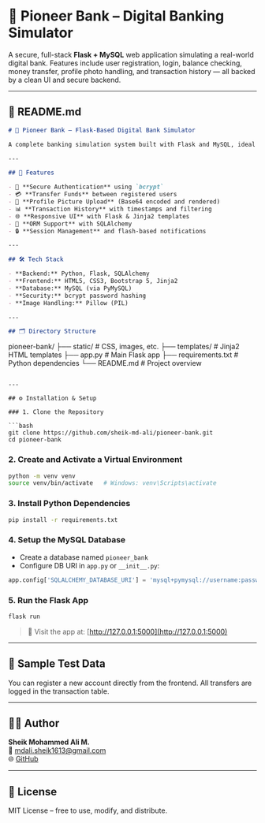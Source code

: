 # 🏦 Pioneer Bank – Digital Banking Simulator

A secure, full-stack **Flask + MySQL** web application simulating a real-world digital bank. Features include user registration, login, balance checking, money transfer, profile photo handling, and transaction history — all backed by a clean UI and secure backend.

---

## 📘 README.md

```markdown
# 🏦 Pioneer Bank – Flask-Based Digital Bank Simulator

A complete banking simulation system built with Flask and MySQL, ideal for educational or prototype-level digital finance applications.

---

## 🚀 Features

- 🔐 **Secure Authentication** using `bcrypt`
- 💳 **Transfer Funds** between registered users
- 📁 **Profile Picture Upload** (Base64 encoded and rendered)
- 📊 **Transaction History** with timestamps and filtering
- 🌐 **Responsive UI** with Flask & Jinja2 templates
- 🧠 **ORM Support** with SQLAlchemy
- 🔒 **Session Management** and flash-based notifications

---

## 🛠 Tech Stack

- **Backend:** Python, Flask, SQLAlchemy
- **Frontend:** HTML5, CSS3, Bootstrap 5, Jinja2
- **Database:** MySQL (via PyMySQL)
- **Security:** bcrypt password hashing
- **Image Handling:** Pillow (PIL)

---

## 🗂 Directory Structure

```
pioneer-bank/
├── static/               # CSS, images, etc.
├── templates/            # Jinja2 HTML templates
├── app.py                # Main Flask app
├── requirements.txt      # Python dependencies
└── README.md             # Project overview
```

---

## ⚙️ Installation & Setup

### 1. Clone the Repository

```bash
git clone https://github.com/sheik-md-ali/pioneer-bank.git
cd pioneer-bank
```

### 2. Create and Activate a Virtual Environment

```bash
python -m venv venv
source venv/bin/activate   # Windows: venv\Scripts\activate
```

### 3. Install Python Dependencies

```bash
pip install -r requirements.txt
```

### 4. Setup the MySQL Database

- Create a database named `pioneer_bank`
- Configure DB URI in `app.py` or `__init__.py`:

```python
app.config['SQLALCHEMY_DATABASE_URI'] = 'mysql+pymysql://username:password@localhost/pioneer_bank'
```

### 5. Run the Flask App

```bash
flask run
```

> 🔗 Visit the app at: [http://127.0.0.1:5000](http://127.0.0.1:5000)

---

## 🧪 Sample Test Data

You can register a new account directly from the frontend. All transfers are logged in the transaction table.

---

## 🙋‍♂️ Author

**Sheik Mohammed Ali M.**  
📧 mdali.sheik1613@gmail.com  
🌐 [GitHub](https://github.com/sheik-md-ali)

---

## 📜 License

MIT License – free to use, modify, and distribute.
```

